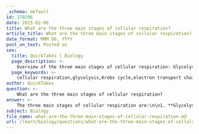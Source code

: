 ```yaml
---
_schema: default
id: 170296
date: 2025-02-06
title: What are the three main stages of cellular respiration?
article_title: What are the three main stages of cellular respiration?
date_format: MMM DD, YYYY
post_on_text: Posted on
seo:
  title: QuickTakes | Biology
  page_description: >-
    Overview of the three main stages of cellular respiration: Glycolysis, Krebs Cycle, and Electron Transport Chain, detailing energy production and metabolic processes.
  page_keywords: >-
    cellular respiration,glycolysis,Krebs cycle,electron transport chain,ATP,pyruvate,mitochondria,energy production,anaerobic,aerobic,oxidative phosphorylation
author: QuickTakes
question: >-
    What are the three main stages of cellular respiration?
answer: >-
    The three main stages of cellular respiration are:\n\n1. **Glycolysis**: This stage occurs in the cytoplasm of the cell. During glycolysis, one molecule of glucose (C₆H₁₂O₆) is broken down into two molecules of pyruvate. This process produces a small amount of ATP (adenosine triphosphate) and does not require oxygen (anaerobic).\n\n2. **Krebs Cycle (Citric Acid Cycle)**: This stage takes place in the mitochondria. The pyruvate produced in glycolysis is further broken down, releasing carbon dioxide (CO₂) as a waste product. The Krebs cycle also transfers energy to electron carriers, such as NADH and FADH₂, which are essential for the next stage.\n\n3. **Electron Transport Chain**: This final stage occurs in the inner mitochondrial membrane. Here, electrons from the electron carriers (NADH and FADH₂) are transferred through a series of proteins. This process generates a large amount of ATP through oxidative phosphorylation, and water (H₂O) is produced as a byproduct when electrons combine with oxygen.\n\nOverall, cellular respiration converts glucose and oxygen into energy (ATP), carbon dioxide, and water, as summarized by the equation:\n\n$$\nC_6H_{12}O_6 + 6O_2 \rightarrow 6CO_2 + 6H_2O + ATP\n$$\n\nThis process is vital for all living organisms as it provides the energy necessary for various cellular functions.
subject: Biology
file_name: what-are-the-three-main-stages-of-cellular-respiration.md
url: /learn/biology/questions/what-are-the-three-main-stages-of-cellular-respiration
---
```


&nbsp;